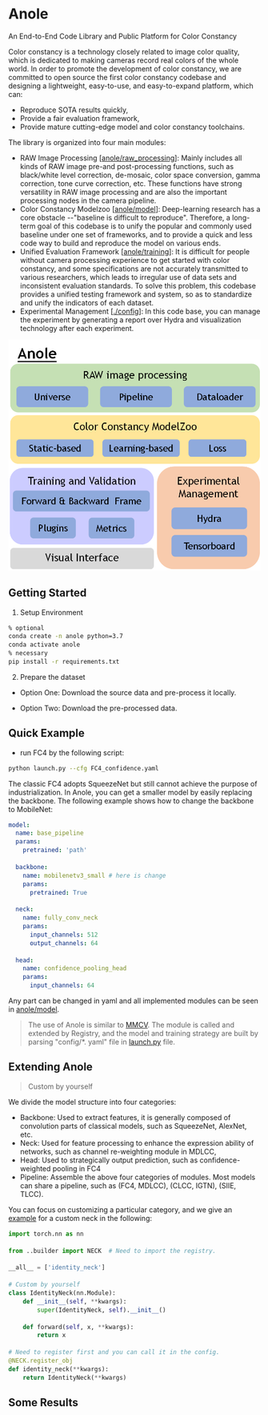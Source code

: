 # Anole

An End-to-End Code Library and Public Platform for Color Constancy 

Color constancy is a technology closely related to image color quality, which is dedicated to making cameras record real colors of the whole world. In order to promote the development of color constancy, we are committed to open source the first color constancy codebase and designing a lightweight, easy-to-use, and easy-to-expand platform, which can:

- Reproduce SOTA results quickly, 
- Provide a fair evaluation framework,
- Provide mature cutting-edge model and color constancy toolchains.

The library is organized into four main modules:

- RAW Image Processing [[anole/raw_processing](https://github.com/YuxiangTang/Anole/tree/master/anole/raw_processing)]: Mainly includes all kinds of RAW image pre-and post-processing functions, such as black/white level correction, de-mosaic, color space conversion, gamma correction, tone curve correction, etc. These functions have strong versatility in RAW image processing and are also the important processing nodes in the camera pipeline.
- Color Constancy Modelzoo [[anole/model](https://github.com/YuxiangTang/Anole/tree/master/anole/model)]: Deep-learning research has a core obstacle --"baseline is difficult to reproduce". Therefore, a long-term goal of this codebase is to unify the popular and commonly used baseline under one set of frameworks, and to provide a quick and less code way to build and reproduce the model on various ends. 
- Unified Evaluation Framework [[anole/training](https://github.com/YuxiangTang/Anole/tree/master/anole/training)]: It is difficult for people without camera processing experience to get started with color constancy, and some specifications are not accurately transmitted to various researchers, which leads to irregular use of data sets and inconsistent evaluation standards. To solve this problem, this codebase provides a unified testing framework and system, so as to standardize and unify the indicators of each dataset.
- Experimental Management [[./config](https://github.com/YuxiangTang/Anole/tree/master/config)]: In this code base, you can manage the experiment by generating a report over Hydra and visualization technology after each experiment.

<img src="./display/structure.png" alt="structure" style="zoom:80%;" />

## Getting Started

1. Setup Environment

```bash
% optional
conda create -n anole python=3.7
conda activate anole
% necessary
pip install -r requirements.txt
```

2. Prepare the dataset

- Option One: Download the source data and pre-process it locally.

- Option Two: Download the pre-processed data.

## Quick Example

- run FC4 by the following script:

```bash
python launch.py --cfg FC4_confidence.yaml
```

The classic FC4 adopts SqueezeNet but still cannot achieve the purpose of industrialization. In Anole, you can get a smaller model by easily replacing the backbone. The following example shows how to change the backbone to MobileNet:

```yaml
model:
  name: base_pipeline
  params:
    pretrained: 'path'

  backbone:
    name: mobilenetv3_small # here is change
    params:
      pretrained: True

  neck: 
    name: fully_conv_neck
    params:
      input_channels: 512
      output_channels: 64

  head:
    name: confidence_pooling_head
    params:
      input_channels: 64
```

Any part can be changed in yaml and all implemented modules can be seen in [anole/model](https://github.com/YuxiangTang/Anole/tree/master/anole/model). 

> The use of Anole is similar to [MMCV](https://github.com/open-mmlab/mmcv). The module is called and extended by Registry, and the model and training strategy are built by parsing "config/*. yaml" file in [launch.py](https://github.com/YuxiangTang/Anole/blob/tangyuxiang_dev/anole/launch.py) file.

## Extending Anole

> Custom by yourself

We divide the model structure into four categories: 

- Backbone: Used to extract features, it is generally composed of convolution parts of classical models, such as SqueezeNet, AlexNet, etc.
- Neck: Used for feature processing to enhance the expression ability of networks, such as channel re-weighting module in MDLCC, 
- Head: Used to strategically output prediction, such as confidence-weighted pooling in FC4
- Pipeline: Assemble the above four categories of modules. Most models can share a pipeline, such as (FC4, MDLCC), (CLCC, IGTN), (SIIE, TLCC). 

You can focus on customizing a particular category, and we give an [example](https://github.com/YuxiangTang/Anole/blob/master/anole/model/neck/identity_neck.py) for a custom neck in the following:

```python
import torch.nn as nn

from ..builder import NECK  # Need to import the registry.

__all__ = ['identity_neck']

# Custom by yourself
class IdentityNeck(nn.Module):
    def __init__(self, **kwargs):
        super(IdentityNeck, self).__init__()

    def forward(self, x, **kwargs):
        return x

# Need to register first and you can call it in the config.
@NECK.register_obj
def identity_neck(**kwargs):
    return IdentityNeck(**kwargs)

```

## Some Results

